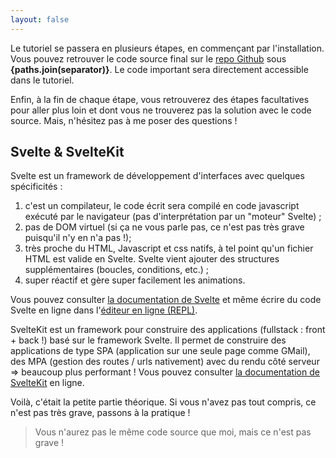 ```yaml
---
layout: false
---
```


<script>
    export let paths;
    const separator = " > ";
</script>

Le tutoriel se passera en plusieurs étapes, en commençant par l'installation. Vous pouvez retrouver le code source final sur le [repo Github](https://github.com/Ennoriel/dino-breizhcamp) sous **{paths.join(separator)}**. Le code important sera directement accessible dans le tutoriel.

Enfin, à la fin de chaque étape, vous retrouverez des étapes facultatives pour aller plus loin et dont vous ne trouverez pas la solution avec le code source. Mais, n'hésitez pas à me poser des questions !

## Svelte & SvelteKit

Svelte est un framework de développement d'interfaces avec quelques spécificités :

1. c'est un compilateur, le code écrit sera compilé en code javascript exécuté par le navigateur (pas d'interprétation par un "moteur" Svelte) ;
2. pas de DOM virtuel (si ça ne vous parle pas, ce n'est pas très grave puisqu'il n'y en n'a pas !);
3. très proche du HTML, Javascript et css natifs, à tel point qu'un fichier HTML est valide en Svelte. Svelte vient ajouter des structures supplémentaires (boucles, conditions, etc.) ;
4. super réactif et gère super facilement les animations.

Vous pouvez consulter [la documentation de Svelte](https://svelte.dev/docs) et même écrire du code Svelte en ligne dans l'[éditeur en ligne (REPL)](https://svelte.dev/repl).

SvelteKit est un framework pour construire des applications (fullstack : front + back !) basé sur le framework Svelte. Il permet de construire des applications de type SPA (application sur une seule page comme GMail), des MPA (gestion des routes / urls nativement) avec du rendu côté serveur =&gt; beaucoup plus performant ! Vous pouvez consulter [la documentation de SvelteKit](https://kit.svelte.dev/docs/introduction) en ligne.

Voilà, c'était la petite partie théorique. Si vous n'avez pas tout compris, ce n'est pas très grave, passons à la pratique !

> Vous n'aurez pas le même code source que moi, mais ce n'est pas grave !
